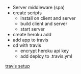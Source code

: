* Server middleware (spa)
* create scripts
  * install on client and server
  * build client and server
  * start server
* create heroku add
* add app to travis
* cd with travis
  * encrypt heroku api key
  * add deploy to .travis.yml

[travis setup](https://docs.travis-ci.com/user/deployment/heroku/)
